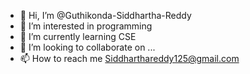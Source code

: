 - 👋 Hi, I’m @Guthikonda-Siddhartha-Reddy
- 👀 I’m interested in programming
- 🌱 I’m currently learning CSE
- 💞️ I’m looking to collaborate on ...
- 📫 How to reach me Siddharthareddy125@gmail.com


<!---
Guthikonda-Siddhartha-Reddy/Guthikonda-Siddhartha-Reddy is a ✨ special ✨ repository because its `README.md` (this file) appears on your GitHub profile.
You can click the Preview link to take a look at your changes.
--->

